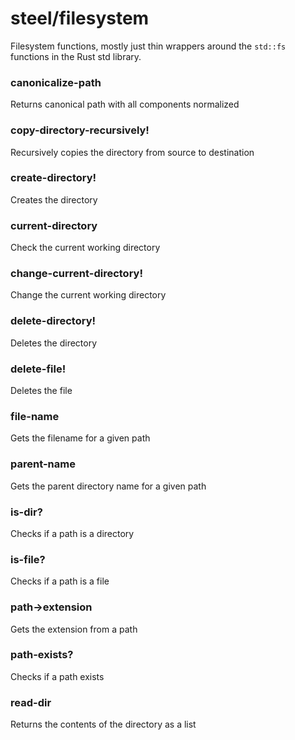 # steel/filesystem
Filesystem functions, mostly just thin wrappers around the `std::fs` functions in
the Rust std library.
### **canonicalize-path**
Returns canonical path with all components normalized
### **copy-directory-recursively!**
Recursively copies the directory from source to destination
### **create-directory!**
Creates the directory
### **current-directory**
Check the current working directory
### **change-current-directory!**
Change the current working directory
### **delete-directory!**
Deletes the directory
### **delete-file!**
Deletes the file
### **file-name**
Gets the filename for a given path
### **parent-name**
Gets the parent directory name for a given path
### **is-dir?**
Checks if a path is a directory
### **is-file?**
Checks if a path is a file
### **path->extension**
Gets the extension from a path
### **path-exists?**
Checks if a path exists
### **read-dir**
Returns the contents of the directory as a list
